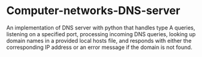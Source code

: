 # Computer-networks-DNS-server
An implementation of DNS server with python that handles type A queries, listening on a specified port, processing incoming DNS queries, looking up domain names in a provided local hosts file, and responds with either the corresponding IP address or an error message if the domain is not found.
